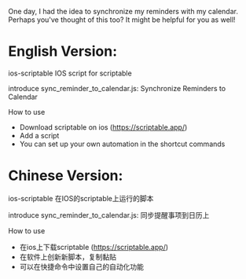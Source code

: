 One day, I had the idea to synchronize my reminders with my calendar. Perhaps you've thought of this too? It might be helpful for you as well!

# English Version:
ios-scriptable
IOS script for scriptable

introduce
sync_reminder_to_calendar.js: Synchronize Reminders to Calendar

How to use
- Download scriptable on ios (https://scriptable.app/)
- Add a script
- You can set up your own automation in the shortcut commands
  

# Chinese Version:
ios-scriptable
在IOS的scriptable上运行的脚本

introduce
sync_reminder_to_calendar.js: 同步提醒事项到日历上

How to use
- 在ios上下载scriptable (https://scriptable.app/)
- 在软件上创新新脚本，复制黏贴
- 可以在快捷命令中设置自己的自动化功能
